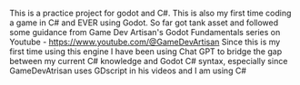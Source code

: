 This is a practice project for godot and C#. 
This is also my first time coding a game in C# and EVER using Godot. 
So far got tank asset and followed some guidance from Game Dev Artisan's Godot Fundamentals series on Youtube - https://www.youtube.com/@GameDevArtisan 
Since this is my first time using this engine I have been using Chat GPT to bridge the gap between my current C# knowledge and Godot C# syntax, especially since GameDevAtrisan uses GDscript in his videos and I am using C#
